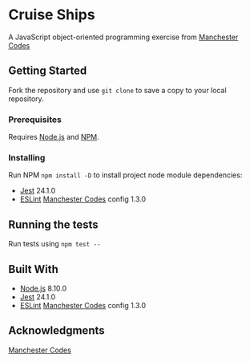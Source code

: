 # Cruise Ships

A JavaScript object-oriented programming exercise from [Manchester Codes](https://github.com/MCRcodes)

## Getting Started

Fork the repository and use `git clone` to save a copy to your local repository.

### Prerequisites

Requires [Node.js](https://nodejs.org/en/download/) and [NPM](https://www.npmjs.com/get-npm).

### Installing

Run NPM `npm install -D` to install project node module dependencies:
* [Jest](https://github.com/facebook/jest) 24.1.0
* [ESLint](https://github.com/eslint/eslint) [Manchester Codes](https://github.com/MCRcodes/eslint-config) config 1.3.0

## Running the tests

Run tests using `npm test --`

## Built With

* [Node.js](https://nodejs.org/en/download/) 8.10.0
* [Jest](https://github.com/facebook/jest) 24.1.0
* [ESLint](https://github.com/eslint/eslint) [Manchester Codes](https://github.com/MCRcodes/eslint-config) config 1.3.0

## Acknowledgments

[Manchester Codes](https://github.com/MCRcodes)
